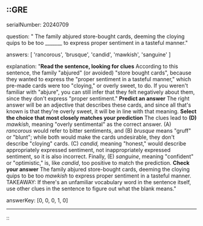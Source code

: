 ::GRE
---

serialNumber: 20240709

question: " The family abjured store-bought cards, deeming the cloying quips to be too _______ to express proper sentiment in a tasteful manner."

answers: [
  'rancorous',
  'brusque',
  'candid',
  'mawkish',
  'sanguine'
]

explanation: "<strong>Read the sentence, looking for clues</strong> According to this sentence, the family \"abjured\" (or avoided) \"store bought cards\", because they wanted to express the \"proper sentiment in a tasteful manner,\" which pre-made cards were too \"cloying,\" or overly sweet, to do. If you weren't familiar with \"abjure\", you can still infer that they felt negatively about them, since they don't express \"proper sentiment.\" <strong>Predict an answer</strong> The right answer will be an adjective that describes these cards, and since all that's known is that they're overly sweet, it will be in line with that meaning. <strong>Select the choice that most closely matches your prediction</strong> The clues lead to <strong>(D) </strong><i>mawkish</i>, meaning \"overly sentimental\" as the correct answer. (A) <i>rancorous</i> would refer to bitter sentiments, and (B) <i>brusque</i> means \"gruff\" or \"blunt\"; while both would make the cards undesirable, they don't describe \"cloying\" cards. (C) <i>candid,</i> meaning \"honest,\" would describe appropriately expressed sentiment, not inappropriately expressed sentiment, so it is also incorrect. Finally, (E) <i>sanguine</i>, meaning \"confident\" or \"optimistic,\" is, like <i>candid</i>, too positive to match the prediction. <strong>Check your answer</strong> The family abjured store-bought cards, deeming the cloying quips to be too <i>mawkish</i> to express proper sentiment in a tasteful manner. TAKEAWAY: If there's an unfamiliar vocabulary word in the sentence itself, use other clues in the sentence to figure out what the blank means."

answerKey: [0, 0, 0, 1, 0]

---
::